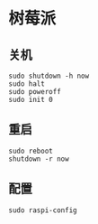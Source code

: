 # 树莓派

## 关机

```shell
sudo shutdown -h now
sudo halt
sudo poweroff
sudo init 0
```

## 重启

```shell
sudo reboot
shutdown -r now
```

## 配置

```shell
sudo raspi-config
```